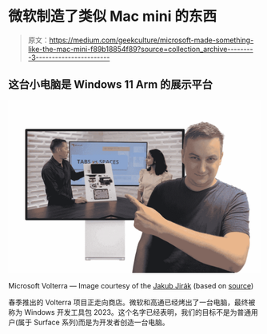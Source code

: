 # 微软制造了类似 Mac mini 的东西

> 原文：<https://medium.com/geekculture/microsoft-made-something-like-the-mac-mini-f89b18854f89?source=collection_archive---------3----------------------->

## 这台小电脑是 Windows 11 Arm 的展示平台

![](img/bff680cf06e4c6a1c012e125f46e42f7.png)

Microsoft Volterra — Image courtesy of the [Jakub Jirák](https://jakubjirak.com) (based on [source](https://learn.microsoft.com/en-us/windows/arm/dev-kit))

春季推出的 Volterra 项目正走向商店。微软和高通已经烤出了一台电脑，最终被称为 Windows 开发工具包 2023。这个名字已经表明，我们的目标不是为普通用户(属于 Surface 系列)而是为开发者创造一台电脑。